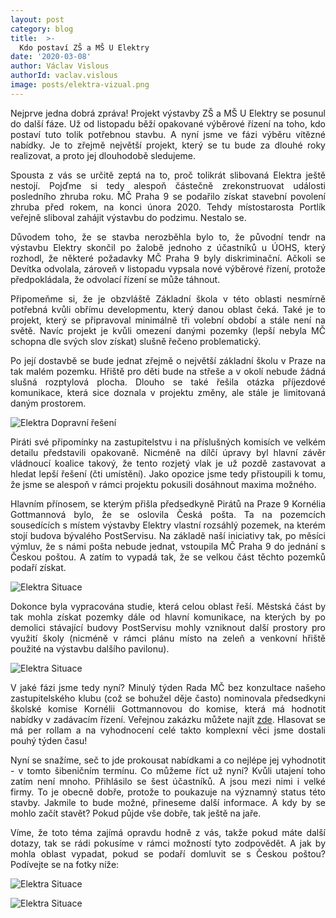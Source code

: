 ```yaml
---
layout: post
category: blog
title:  >-
  Kdo postaví ZŠ a MŠ U Elektry
date: '2020-03-08'
author: Václav Vislous
authorId: vaclav.vislous
image: posts/elektra-vizual.png
---
```

<p style='text-align: justify;'>
Nejprve jedna dobrá zpráva! Projekt výstavby ZŠ a MŠ U Elektry se posunul do další fáze. Už od listopadu běží opakované výběrové řízení na toho, kdo postaví tuto tolik potřebnou stavbu. A nyní jsme ve fázi výběru vítězné nabídky. Je to zřejmě největší projekt, který se tu bude za dlouhé roky realizovat, a proto jej dlouhodobě sledujeme.
</p><p style='text-align: justify;'>
Spousta z vás se určitě zeptá na to, proč tolikrát slibovaná Elektra ještě nestojí. Pojďme si tedy alespoň částečně zrekonstruovat události posledního zhruba roku. MČ Praha 9 se podařilo získat stavební povolení zhruba před rokem, na konci února 2020. Tehdy místostarosta Portlík veřejně sliboval zahájit výstavbu do podzimu. Nestalo se. 
</p><p style='text-align: justify;'>
Důvodem toho, že se stavba nerozběhla bylo to, že původní tendr na výstavbu Elektry skončil po žalobě jednoho z účastníků u ÚOHS, který rozhodl, že některé požadavky MČ Praha 9 byly diskriminační. Ačkoli se Devítka odvolala, zároveň v listopadu vypsala nové výběrové řízení, protože předpokládala, že odvolací řízení se může táhnout.
</p><p style='text-align: justify;'>
Připomeňme si, že je obzvláště Základní škola v této oblasti nesmírně potřebná kvůli obřímu developmentu, který danou oblast čeká. Také je to projekt, který se připravoval minimálně tři volební období a stále není na světě. Navíc projekt je kvůli omezení danými pozemky (lepší nebyla MČ schopna dle svých slov získat) slušně řečeno problematický.
</p><p style='text-align: justify;'>
Po její dostavbě se bude jednat zřejmě o největší základní školu v Praze na tak malém pozemku. Hřiště pro děti bude na střeše a v okolí nebude žádná slušná rozptylová plocha. Dlouho se také řešila otázka příjezdové komunikace, která sice doznala v projektu změny, ale stále je limitovaná daným prostorem. 
</p><p style='text-align: justify;'>
<img src="posts/elektra-doprava.png" alt="Elektra Dopravní řešení">
</p><p style='text-align: justify;'>
Piráti své připomínky na zastupitelstvu i na příslušných komisích ve velkém detailu představili opakovaně. Nicméně na dílčí úpravy byl hlavní závěr vládnoucí koalice takový, že tento rozjetý vlak je už pozdě zastavovat a hledat lepší řešení (čti umístění). Jako opozice jsme tedy přistoupili k tomu, že jsme se alespoň v rámci projektu pokusili dosáhnout maxima možného.
</p><p style='text-align: justify;'>
Hlavním přínosem, se kterým přišla předsedkyně Pirátů na Praze 9 Kornélia Gottmannová bylo, že se oslovila Česká pošta. Ta na pozemcích sousedících s místem výstavby Elektry vlastní rozsáhlý pozemek, na kterém stojí budova bývalého PostServisu. Na základě naší iniciativy tak, po měsíci výmluv, že s námi pošta nebude jednat, vstoupila MČ Praha 9 do jednání s Českou poštou. A zatím to vypadá tak, že se velkou část těchto pozemků podaří získat. 
</p><p style='text-align: justify;'>
<img src="posts/elektra-situace.png" alt="Elektra Situace">
</p><p style='text-align: justify;'>
Dokonce byla vypracována studie, která celou oblast řeší. Městská část by tak mohla získat pozemky dále od hlavní komunikace, na kterých by po demolici stávající budovy PostServisu mohly vzniknout další prostory pro využití školy (nicméně v rámci plánu místo na zeleň a venkovní hřiště použité na výstavbu dalšího pavilonu).
</p><p style='text-align: justify;'>
<img src="posts/elektra-kompozice.png" alt="Elektra Situace">
</p><p style='text-align: justify;'>
V jaké fázi jsme tedy nyní? Minulý týden Rada MČ bez konzultace našeho zastupitelského klubu (což se bohužel děje často) nominovala předsedkyni školské komise Kornélii Gottmannovou do komise, která má hodnotit nabídky v zadávacím řízení. Veřejnou zakázku můžete najít <a href="https://www.e-zakazky.cz/profil-zadavatele/481d7a41-8176-4a42-9f2d-23d1a76134f5/zakazka/P20V00000008" target="_blank">zde</a>. Hlasovat se má per rollam a na vyhodnocení celé takto komplexní věci jsme dostali pouhý týden času!
</p><p style='text-align: justify;'>
Nyní se snažíme, seč to jde prokousat nabídkami a co nejlépe jej vyhodnotit - v tomto šibeničním termínu. Co můžeme říct už nyní? Kvůli utajení toho zatím není mnoho. Přihlásilo se šest účastníků. A jsou mezi nimi i velké firmy. To je obecně dobře, protože to poukazuje na významný status této stavby. Jakmile to bude možné, přineseme další informace. A kdy by se mohlo začít stavět? Pokud půjde vše dobře, tak ještě na jaře.
</p><p style='text-align: justify;'>
Víme, že toto téma zajímá opravdu hodně z vás, takže pokud máte další dotazy, tak se rádi pokusíme v rámci možností tyto zodpovědět. A jak by mohla oblast vypadat, pokud se podaří domluvit se s Českou poštou? Podívejte se na fotky níže:
</p><p style='text-align: justify;'>
<img src="posts/elektra-vizualizace2.png" alt="Elektra Situace">
</p><p style='text-align: justify;'>
<img src="posts/elektra-vizualizace.png" alt="Elektra Situace">
</p>